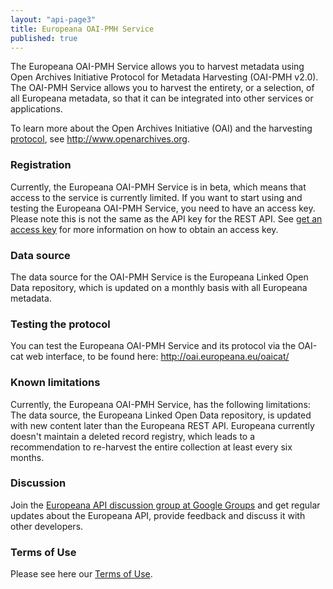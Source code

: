 ```yaml
---
layout: "api-page3"
title: Europeana OAI-PMH Service
published: true
---
```


The Europeana OAI-PMH Service allows you to harvest metadata using Open Archives Initiative Protocol for Metadata Harvesting (OAI-PMH v2.0). The OAI-PMH Service allows you to harvest the entirety, or a selection, of all Europeana metadata, so that it can be integrated into other services or applications.

To learn more about the Open Archives Initiative (OAI) and the harvesting [protocol](http://www.openarchives.org/OAI/openarchivesprotocol.html), see http://www.openarchives.org.

### Registration

Currently, the Europeana OAI-PMH Service is in beta, which means that access to the service is currently limited. If you want to start using and testing the Europeana OAI-PMH Service, you need to have an access key. Please note this is not the same as the API key for the REST API. See [get an access key](/oai-pmh-service/registration/) for more information on how to obtain an access key.

### Data source

The data source for the OAI-PMH Service is the Europeana Linked Open Data repository, which is updated on a monthly basis with all Europeana metadata.

### Testing the protocol

You can test the Europeana OAI-PMH Service and its protocol via the OAI-cat web interface, to be found here: http://oai.europeana.eu/oaicat/

### Known limitations

Currently, the Europeana OAI-PMH Service, has the following limitations:
The data source, the Europeana Linked Open Data repository, is updated with new content later than the Europeana REST API.
Europeana currently doesn't maintain a deleted record registry, which leads to a recommendation to re-harvest the entire collection at least every six months.

### Discussion

Join the [Europeana API discussion group at Google Groups](https://groups.google.com/forum/?pli=1#!forum/europeanaapi) and get regular updates about the Europeana API, provide feedback and discuss it with other developers.

### Terms of Use

Please see here our [Terms of Use](http://www.europeana.eu/portal/rights/api-terms-of-use.html).